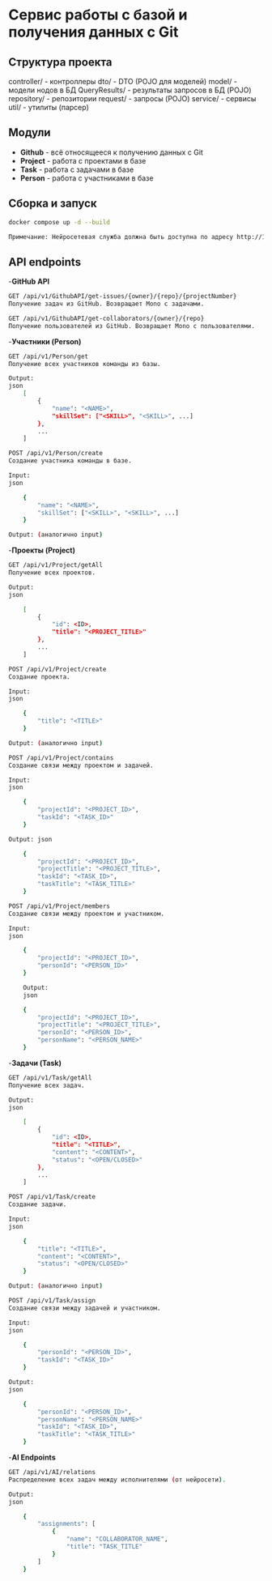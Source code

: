 # Сервис работы с базой и получения данных с Git

## Структура проекта

controller/ - контроллеры
dto/ - DTO (POJO для моделей)
model/ - модели нодов в БД
QueryResults/ - результаты запросов в БД (POJO)
repository/ - репозитории
request/ - запросы (POJO)
service/ - сервисы
util/ - утилиты (парсер)


## Модули

- **Github** - всё относящееся к получению данных с Git
- **Project** - работа с проектами в базе
- **Task** - работа с задачами в базе
- **Person** - работа с участниками в базе

## Сборка и запуск

```bash
docker compose up -d --build

Примечание: Нейросетевая служба должна быть доступна по адресу http://127.0.0.1:5000/api/v1
```

## API endpoints

-**GitHub API**
```bash
GET /api/v1/GithubAPI/get-issues/{owner}/{repo}/{projectNumber}
Получение задач из GitHub. Возвращает Mono с задачами.

GET /api/v1/GithubAPI/get-collaborators/{owner}/{repo}
Получение пользователей из GitHub. Возвращает Mono с пользователями.
```

-**Участники (Person)**
```bash
GET /api/v1/Person/get
Получение всех участников команды из базы.

Output:
json
    [
        {
            "name": "<NAME>",
            "skillSet": ["<SKILL>", "<SKILL>", ...]
        },
        ...
    ]

POST /api/v1/Person/create
Создание участника команды в базе.

Input:
json

    {
        "name": "<NAME>",
        "skillSet": ["<SKILL>", "<SKILL>", ...]
    }

Output: (аналогично input)
```

-**Проекты (Project)**
```bash
GET /api/v1/Project/getAll
Получение всех проектов.

Output:
json

    [
        {
            "id": <ID>,
            "title": "<PROJECT_TITLE>"
        },
        ...
    ]

POST /api/v1/Project/create
Создание проекта.

Input:
json

    {
        "title": "<TITLE>"
    }

Output: (аналогично input)

POST /api/v1/Project/contains
Создание связи между проектом и задачей.

Input:
json

    {
        "projectId": "<PROJECT_ID>",
        "taskId": "<TASK_ID>"
    }

Output: json

    {
        "projectId": "<PROJECT_ID>",
        "projectTitle": "<PROJECT_TITLE>",
        "taskId": "<TASK_ID>",
        "taskTitle": "<TASK_TITLE>"
    }

POST /api/v1/Project/members
Создание связи между проектом и участником.

Input:
json

    {
        "projectId": "<PROJECT_ID>",
        "personId": "<PERSON_ID>"
    }

    Output:
    json

    {
        "projectId": "<PROJECT_ID>",
        "projectTitle": "<PROJECT_TITLE>",
        "personId": "<PERSON_ID>",
        "personName": "<PERSON_NAME>"
    }
```

-**Задачи (Task)**
```bash
GET /api/v1/Task/getAll
Получение всех задач.

Output:
json

    [
        {
            "id": <ID>,
            "title": "<TITLE>",
            "content": "<CONTENT>",
            "status": "<OPEN/CLOSED>"
        },
        ...
    ]

POST /api/v1/Task/create
Создание задачи.

Input:
json

    {
        "title": "<TITLE>",
        "content": "<CONTENT>",
        "status": "<OPEN/CLOSED>"
    }

Output: (аналогично input)

POST /api/v1/Task/assign
Создание связи между задачей и участником.

Input:
json

    {
        "personId": "<PERSON_ID>",
        "taskId": "<TASK_ID>"
    }

Output:
json

    {
        "personId": "<PERSON_ID>",
        "personName": "<PERSON_NAME>"
        "taskId": "<TASK_ID>",
        "taskTitle": "<TASK_TITLE>"
    }
```

-**AI Endpoints**
```bash
GET /api/v1/AI/relations
Распределение всех задач между исполнителями (от нейросети).

Output:
json

    {
        "assignments": [
            {
                "name": "COLLABORATOR_NAME",
                "title": "TASK_TITLE"
            }
        ]
    }
```